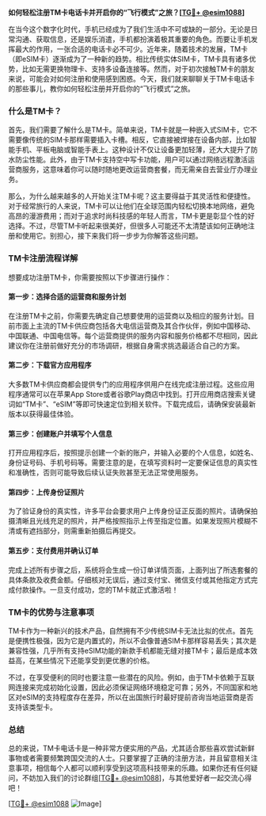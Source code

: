**如何轻松注册TM卡电话卡并开启你的“飞行模式”之旅？[[TG💪+ @esim1088](https://t.me/s/esim1088)]**

在当今这个数字化时代，手机已经成为了我们生活中不可或缺的一部分。无论是日常沟通、获取信息，还是娱乐消遣，手机都扮演着极其重要的角色。而要让手机发挥最大的作用，一张合适的电话卡必不可少。近年来，随着技术的发展，TM卡（即eSIM卡）逐渐成为了一种新的趋势。相比传统实体SIM卡，TM卡具有诸多优势，比如无需更换物理卡、支持多设备连接等。然而，对于初次接触TM卡的朋友来说，可能会对如何注册和使用感到困惑。今天，我们就来聊聊关于TM卡电话卡的那些事儿，教你如何轻松注册并开启你的“飞行模式”之旅。

### 什么是TM卡？

首先，我们需要了解什么是TM卡。简单来说，TM卡就是一种嵌入式SIM卡，它不需要像传统的SIM卡那样需要插入卡槽。相反，它直接被焊接在设备内部，比如智能手机、平板电脑或智能手表上。这种设计不仅让设备更加轻薄，还大大提升了防水防尘性能。此外，由于TM卡支持空中写卡功能，用户可以通过网络远程激活运营商服务，这意味着你可以随时随地更改运营商套餐，而无需亲自去营业厅办理业务。

那么，为什么越来越多的人开始关注TM卡呢？这主要得益于其灵活性和便捷性。对于经常旅行的人来说，TM卡可以让他们在全球范围内轻松切换本地网络，避免高昂的漫游费用；而对于追求时尚科技感的年轻人而言，TM卡更是彰显个性的好选择。不过，尽管TM卡听起来很美好，但很多人可能还不太清楚该如何正确地注册和使用它。别担心，接下来我们将一步步为你解答这些问题。

### TM卡注册流程详解

想要成功注册TM卡，你需要按照以下步骤进行操作：

#### 第一步：选择合适的运营商和服务计划

在注册TM卡之前，你需要先确定自己想要使用的运营商以及相应的服务计划。目前市面上主流的TM卡供应商包括各大电信运营商及其合作伙伴，例如中国移动、中国联通、中国电信等。每个运营商提供的服务内容和服务价格都不尽相同，因此建议你在注册前做好充分的市场调研，根据自身需求挑选最适合自己的方案。

#### 第二步：下载官方应用程序

大多数TM卡供应商都会提供专门的应用程序供用户在线完成注册过程。这些应用程序通常可以在苹果App Store或者谷歌Play商店中找到。打开应用商店搜索关键词如“TM卡”、“eSIM”等即可快速定位到相关软件。下载完成后，请确保安装最新版本以获得最佳体验。

#### 第三步：创建账户并填写个人信息

打开应用程序后，按照提示创建一个新的账户，并输入必要的个人信息，如姓名、身份证号码、手机号码等。需要注意的是，在填写资料时一定要保证信息的真实性和准确性，否则可能导致后续认证失败甚至无法正常使用服务。

#### 第四步：上传身份证照片

为了验证身份的真实性，许多平台会要求用户上传身份证正反面的照片。请确保拍摄清晰且光线充足的照片，并严格按照指示上传至指定位置。如果发现照片模糊不清或有遮挡部分，则需重新拍摄后再提交。

#### 第五步：支付费用并确认订单

完成上述所有步骤之后，系统将会生成一份订单详情页面，上面列出了所选套餐的具体条款及收费金额。仔细核对无误后，通过支付宝、微信支付或其他指定方式完成付款操作。一旦支付成功，您的TM卡就正式激活啦！

### TM卡的优势与注意事项

TM卡作为一种新兴的技术产品，自然拥有不少传统SIM卡无法比拟的优点。首先是便携性极强，因为它是内置式的，所以不会像普通SIM卡那样容易丢失；其次是兼容性强，几乎所有支持eSIM功能的新款手机都能无缝对接TM卡；最后是成本效益高，在某些情况下还能享受到更优惠的价格。

不过，在享受便利的同时也要注意一些潜在的风险。例如，由于TM卡依赖于互联网连接来完成初始化设置，因此必须保证网络环境稳定可靠；另外，不同国家和地区对eSIM的支持程度存在差异，所以在出国旅行时最好提前咨询当地运营商是否支持该类型卡。

### 总结

总的来说，TM卡电话卡是一种非常方便实用的产品，尤其适合那些喜欢尝试新鲜事物或者需要频繁跨国交流的人士。只要掌握了正确的注册方法，并且留意相关注意事项，相信每个人都可以顺利享受到这项高科技带来的乐趣。如果你还有任何疑问，不妨加入我们的讨论群组[[TG💪+ @esim1088](https://t.me/s/esim1088)]，与其他爱好者一起交流心得吧！

[[TG💪+ @esim1088](https://t.me/s/esim1088) ![Image](https://i.postimg.cc/4NQfJmqS/Snipaste-2025-05-13-00-14-12.png)]